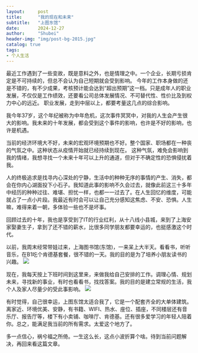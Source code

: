 ```yaml
---  
layout:     post  
title:      "我的现在和未来"  
subtitle:   "上图东馆"  
date:       2024-12-27  
author:     "Shubei"  
header-img: "img/post-bg-2015.jpg"  
catalog: true  
tags:  
- 个人生活
---
```


最近工作遇到了一些变故，既是意料之外，也是情理之中。一个企业，长期亏损肯定是不可持续的，但总不会认为自己短期就会受到影响。
今年的工作本身做的还是不错的，有不少成果，考核预计能会达到“超出预期”这一档。只是成年人的职业发展，不仅仅是工作绩效，还要看公司总体发展情况、不可替代性、性价比及到权力中心的远近。 职业发展，走到中层以上，都要考量这几点的综合影响。

我今年37岁，这个年纪被称为中年危机，这次事件冥冥中，对我的人生会产生很大的影响。我未来的十年发展，都会受到这个事件的影响，也许是不好的影响，也许是机遇。

当前的经济环境大不好，未来的宏观环境预期也不好。整个国家、职场都在一种丧的气氛之中。这种状态从疫情开始就已经持续到现在。 这种气氛，难免会影响到我的情绪，我想寻找一个未来十年可以上升的通道，但对于不确定性的恐惧侵扰着我。

人的终极追求是找寻内心深处的宁静，生活中的种种无序的事情的产生、消失，都会在你内心湖面投下小石子。我知道此事的影响不久会过去，就像此前这三十多年中经历的种种过往、难堪、担忧一样，也都一一过去了。在人生回忆的维度，可能就占了一点小片段。我最近有时会可以让自己充分感知这焦虑、不安、恐惧。人生嘛，难得来着一朝，多体验一些也不是坏事。

回顾过去的十年，我也是享受到了IT的行业红利，从十八线小县城，来到了上海安家娶妻生子，拿到了还不错的薪水，比很多同学朋友都要幸运的，也挺感激这个时代。

以前，我周末经常带娃过来，上海图书馆(东馆)，一来呆上大半天。看看书，听听音乐，在B1吃个肯德基套餐，很不错的一天。我的目的是为了培养小朋友读书的兴趣。
![](http://shubei-blog.oss-cn-beijing.aliyuncs.com/pasteimageintomarkdown/2024-12-27/2885555754432.png?Expires=4888864726&OSSAccessKeyId=LTAI4Fv8o4J1qrtFrYcJsmA2&Signature=ylEFfHOhzXscblNjBBPCpPyuOjQ%3D)

现在，我每天按上下班时间到这里来，来做我给自己安排的工作。调理心情、规划未来，寻找新的事业，有时也看看书，找找答案。我的目的是建立常规的生活，我个人及家人尽量少的受此事影响。
![](http://shubei-blog.oss-cn-beijing.aliyuncs.com/pasteimageintomarkdown/2024-12-27/3138346587245.png?Expires=4888864975&OSSAccessKeyId=LTAI4Fv8o4J1qrtFrYcJsmA2&Signature=CTxyPrKHT3qoe%2BSp%2B844DX6R2gQ%3D)

有时觉得，自己很幸运，上图东馆太适合我了，它是一个配套齐全的大单体建筑。离家近、环境优美、安静，有书籍、WIFI、热水、座位、插座，不同楼层还有音乐厅、报告厅等，楼下有小卖铺、咖啡厅、肯德基。还有很多爱学习的年轻人陪着你。总之，能满足我当前的所有需求。太爱这个地方了。

多一点信心，祸兮福之所倚。一生这么长，这点小波折算个啥。待到当前问题解决，再回来看这篇文章。